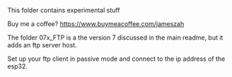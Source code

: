 
This folder contains experimental stuff

Buy me a coffee?  https://www.buymeacoffee.com/jameszah

The folder 07x_FTP is a the version 7 discussed in the main readme, but it adds an ftp server host.

Set up your ftp client in passive mode and connect to the ip address of the esp32.
